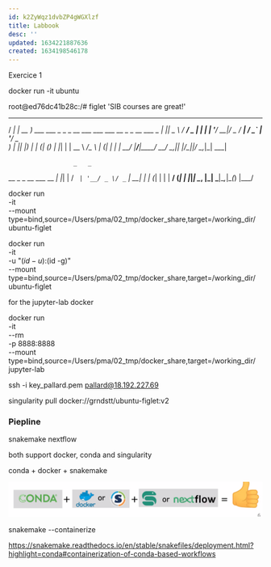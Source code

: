 ```yaml
---
id: k2ZyWqz1dvbZP4gWGXlzf
title: Labbook
desc: ''
updated: 1634221887636
created: 1634198546178
---
```

Exercice 1

docker run -it ubuntu



root@ed76dc41b28c:/# figlet 'SIB courses are great!'
 ____ ___ ____
/ ___|_ _| __ )    ___ ___  _   _ _ __ ___  ___  ___    __ _ _ __ ___
\___ \| ||  _ \   / __/ _ \| | | | '__/ __|/ _ \/ __|  / _` | '__/ _ \
 ___) | || |_) | | (_| (_) | |_| | |  \__ \  __/\__ \ | (_| | | |  __/
|____/___|____/   \___\___/ \__,_|_|  |___/\___||___/  \__,_|_|  \___|

                      _   _
  __ _ _ __ ___  __ _| |_| |
 / _` | '__/ _ \/ _` | __| |
| (_| | | |  __/ (_| | |_|_|
 \__, |_|  \___|\__,_|\__(_)
 |___/


 

docker run \
-it \
--mount type=bind,source=/Users/pma/02_tmp/docker_share,target=/working_dir/ \
ubuntu-figlet


docker run \
-it \
-u "$(id -u):$(id -g)" \
--mount type=bind,source=/Users/pma/02_tmp/docker_share,target=/working_dir/ \
ubuntu-figlet



for the jupyter-lab docker

docker run \
-it \
--rm \
-p 8888:8888 \
--mount type=bind,source=/Users/pma/02_tmp/docker_share,target=/working_dir/ \
jupyter-lab

ssh -i key_pallard.pem pallard@18.192.227.69


singularity pull docker://grndstt/ubuntu-figlet:v2

### Piepline

snakemake
nextflow

both support docker, conda and singularity


conda + docker + snakemake 

![](/assets/images/2021-10-14-16-28-02.png)


snakemake --containerize

https://snakemake.readthedocs.io/en/stable/snakefiles/deployment.html?highlight=conda#containerization-of-conda-based-workflows